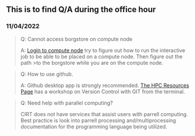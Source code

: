 ## This is to find Q/A during the office hour <!-- {docsify-ignore} -->
### 11/04/2022
> Q: Cannot access borgstore on compute node
>
>A: [Login to compute node](running_matlab.md) try to figure out how to run the interactive job to be able to be placed on a compute node. Then figure out the path >to the borgstore while you are on the compute node.  

> Q: How to use github. 
>
>A: Github desktop app is strongly recommended. [The HPC Resources Page](software_carpentry.md) has a workshop on Version Control with GIT from the terminal. 


>Q: Need help with parallel computing?
>
>CIRT does not have services that assist users with parrell computing. 
>Best practice is look into parrell processing and/multiprocessing documentation for the programming language being utilized. 

